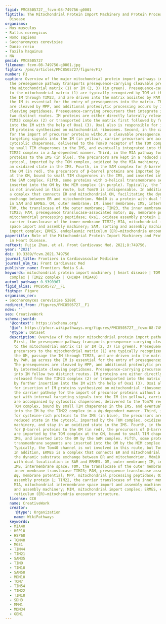 ```yaml
---
figid: PMC8505727__fcvm-08-749756-g0001
figtitle: The Mitochondrial Protein Import Machinery and Protein Processing in Heart
  Disease
organisms:
- Mus musculus
- Rattus norvegicus
- Homo sapiens
- Saccharomyces cerevisiae
- Danio rerio
- Taxila haquinus
- NA
pmcid: PMC8505727
filename: fcvm-08-749756-g0001.jpg
figlink: /pmc/articles/PMC8505727/figure/F1/
number: F1
caption: Overview of the major mitochondrial protein import pathways in yeast. First,
  the presequence pathway transports presequence-carrying cleavable preproteins to
  the mitochondrial matrix (1) or IM (2, 3) (in green). Presequence-carrying precursors
  to the mitochondrial matrix (1) are typically recognized by TOM at the OM, passage
  the IM through TIM23, and are driven into the matrix assisted by PAM. Δψ across
  the IM is essential for the entry of presequences into the matrix. The presequences
  are cleaved by MPP, and additional proteolytic processing occurs by intermediate
  cleaving peptidases. Presequence-carrying precursors that integrate into IM follow
  two distinct routes. IM proteins are either directly laterally released from the
  TIM23 complex (2) or transported into the matrix first followed by further insertion
  into the IM with the help of Oxa1 (3). Oxa1 also is responsible for insertion of
  IM proteins synthesized on mitochondrial ribosomes. Second, in the carrier pathway
  for the import of precursor proteins without a cleavable presequence, yet with internal
  targeting signals into the IM (in yellow), carrier precursors are accompanied by
  cytosolic chaperones, delivered to the Tom70 receptor of the TOM complex, bound
  by small TIM chaperones in the IMS, and eventually integrated into the IM by the
  TIM22 complex in a Δψ-dependent manner. Third, in the MIA pathway for cysteine-rich
  proteins to the IMS (in blue), the precursors are kept in a reduced state in the
  cytosol, imported by the TOM complex, oxidized by the MIA machinery, and stay in
  an oxidized state in the IMS. Fourth, in the SAM complex for β-barrel proteins to
  the OM (in red), the precursors of β-barrel proteins are imported by the TOM complex
  at the OM, bound to small TIM chaperones in the IMS, and inserted into the OM by
  the SAM complex. Fifth, some proteins with α-helical transmembrane segments are
  inserted into the OM by the MIM complex (in purple). Typically, the Tom40 channel
  is not involved in this route, but Tom70 is indispensable. In addition, ERMES is
  a complex that connects ER and mitochondrial OM, facilitating the dynamic substrate
  exchange between ER and mitochondrion. Mdm10 is a protein with dual localization
  in SAM and ERMES. OM, outer membrane; IM, inner membrane; IMS, intermembrane space;
  TOM, the translocase of the outer membrane; TIM23, the inner membrane translocase
  TIM23; PAM, presequence translocase-associated motor; Δψ, membrane potential; MPP,
  mitochondrial processing peptidase; Oxa1, oxidase assembly protein 1; TIM22, the
  carrier translocase of the inner membrane TIM22; MIA, mitochondrial intermembrane
  space import and assembly machinery; SAM, sorting and assembly machinery; MIM, mitochondrial
  import complex; ERMES, endoplasmic reticulum (ER)–mitochondria encounter structure.
papertitle: Role of the Mitochondrial Protein Import Machinery and Protein Processing
  in Heart Disease.
reftext: Fujie Zhao, et al. Front Cardiovasc Med. 2021;8:749756.
year: '2021'
doi: 10.3389/fcvm.2021.749756
journal_title: Frontiers in Cardiovascular Medicine
journal_nlm_ta: Front Cardiovasc Med
publisher_name: Frontiers Media S.A.
keywords: mitochondrial protein import machinery | heart disease | TOM complex | TIM23
  complex | TIM22 complex | CHCHD4 (MIA40)
automl_pathway: 0.9390967
figid_alias: PMC8505727__F1
figtype: Figure
organisms_ner:
- Saccharomyces cerevisiae S288C
redirect_from: /figures/PMC8505727__F1
ndex: ''
seo: CreativeWork
schema-jsonld:
  '@context': https://schema.org/
  '@id': https://pfocr.wikipathways.org/figures/PMC8505727__fcvm-08-749756-g0001.html
  '@type': Dataset
  description: Overview of the major mitochondrial protein import pathways in yeast.
    First, the presequence pathway transports presequence-carrying cleavable preproteins
    to the mitochondrial matrix (1) or IM (2, 3) (in green). Presequence-carrying
    precursors to the mitochondrial matrix (1) are typically recognized by TOM at
    the OM, passage the IM through TIM23, and are driven into the matrix assisted
    by PAM. Δψ across the IM is essential for the entry of presequences into the matrix.
    The presequences are cleaved by MPP, and additional proteolytic processing occurs
    by intermediate cleaving peptidases. Presequence-carrying precursors that integrate
    into IM follow two distinct routes. IM proteins are either directly laterally
    released from the TIM23 complex (2) or transported into the matrix first followed
    by further insertion into the IM with the help of Oxa1 (3). Oxa1 also is responsible
    for insertion of IM proteins synthesized on mitochondrial ribosomes. Second, in
    the carrier pathway for the import of precursor proteins without a cleavable presequence,
    yet with internal targeting signals into the IM (in yellow), carrier precursors
    are accompanied by cytosolic chaperones, delivered to the Tom70 receptor of the
    TOM complex, bound by small TIM chaperones in the IMS, and eventually integrated
    into the IM by the TIM22 complex in a Δψ-dependent manner. Third, in the MIA pathway
    for cysteine-rich proteins to the IMS (in blue), the precursors are kept in a
    reduced state in the cytosol, imported by the TOM complex, oxidized by the MIA
    machinery, and stay in an oxidized state in the IMS. Fourth, in the SAM complex
    for β-barrel proteins to the OM (in red), the precursors of β-barrel proteins
    are imported by the TOM complex at the OM, bound to small TIM chaperones in the
    IMS, and inserted into the OM by the SAM complex. Fifth, some proteins with α-helical
    transmembrane segments are inserted into the OM by the MIM complex (in purple).
    Typically, the Tom40 channel is not involved in this route, but Tom70 is indispensable.
    In addition, ERMES is a complex that connects ER and mitochondrial OM, facilitating
    the dynamic substrate exchange between ER and mitochondrion. Mdm10 is a protein
    with dual localization in SAM and ERMES. OM, outer membrane; IM, inner membrane;
    IMS, intermembrane space; TOM, the translocase of the outer membrane; TIM23, the
    inner membrane translocase TIM23; PAM, presequence translocase-associated motor;
    Δψ, membrane potential; MPP, mitochondrial processing peptidase; Oxa1, oxidase
    assembly protein 1; TIM22, the carrier translocase of the inner membrane TIM22;
    MIA, mitochondrial intermembrane space import and assembly machinery; SAM, sorting
    and assembly machinery; MIM, mitochondrial import complex; ERMES, endoplasmic
    reticulum (ER)–mitochondria encounter structure.
  license: CC0
  name: CreativeWork
  creator:
    '@type': Organization
    name: WikiPathways
  keywords:
  - MIA40
  - HSP10
  - HSP60
  - TOM40
  - MGE1
  - TIM44
  - TIM21
  - SAM35
  - TIM9
  - TIM10
  - SAM50
  - MDM10
  - TOM7
  - TIM54
  - TIM22
  - TIM18
  - SDH3
  - MMM1
  - MDM34
  - GEM1
---
```

